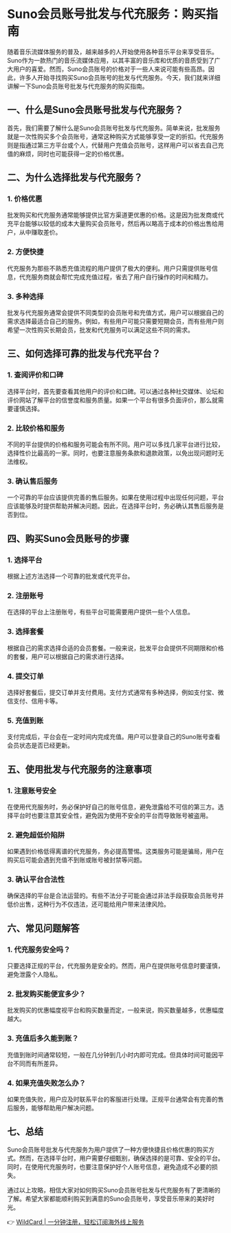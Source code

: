 # Suno会员账号批发与代充服务：购买指南

随着音乐流媒体服务的普及，越来越多的人开始使用各种音乐平台来享受音乐。Suno作为一款热门的音乐流媒体应用，以其丰富的音乐库和优质的音质受到了广大用户的喜爱。然而，Suno会员账号的价格对于一些人来说可能有些高昂。因此，许多人开始寻找购买Suno会员账号的批发与代充服务。今天，我们就来详细讲解一下Suno会员账号批发与代充服务的购买指南。

## 一、什么是Suno会员账号批发与代充服务？

首先，我们需要了解什么是Suno会员账号批发与代充服务。简单来说，批发服务就是一次性购买多个会员账号，通常这种购买方式能够享受一定的折扣。代充服务则是指通过第三方平台或个人，代替用户充值会员账号，这样用户可以省去自己充值的麻烦，同时也可能获得一定的价格优惠。

## 二、为什么选择批发与代充服务？

### 1. 价格优惠

批发购买和代充服务通常能够提供比官方渠道更优惠的价格。这是因为批发商或代充平台能够以较低的成本大量购买会员账号，然后再以略高于成本的价格出售给用户，从中赚取差价。

### 2. 方便快捷

代充服务为那些不熟悉充值流程的用户提供了极大的便利。用户只需提供账号信息，代充服务商就会帮忙完成充值过程，省去了用户自行操作的时间和精力。

### 3. 多种选择

批发与代充服务通常会提供不同类型的会员账号和充值方式，用户可以根据自己的需求选择最适合自己的服务。例如，有些用户可能只需要短期会员，而有些用户则希望一次性购买长期会员，批发和代充服务可以满足这些不同的需求。

## 三、如何选择可靠的批发与代充平台？

### 1. 查阅评价和口碑

选择平台时，首先要查看其他用户的评价和口碑。可以通过各种社交媒体、论坛和评价网站了解平台的信誉度和服务质量。如果一个平台有很多负面评价，那么就需要谨慎选择。

### 2. 比较价格和服务

不同的平台提供的价格和服务可能会有所不同。用户可以多找几家平台进行比较，选择性价比最高的一家。同时，也要注意服务条款和退款政策，以免出现问题时无法维权。

### 3. 确认售后服务

一个可靠的平台应该提供完善的售后服务。如果在使用过程中出现任何问题，平台应该能够及时提供帮助并解决问题。因此，在选择平台时，务必确认其售后服务是否到位。

## 四、购买Suno会员账号的步骤

### 1. 选择平台

根据上述方法选择一个可靠的批发或代充平台。

### 2. 注册账号

在选择的平台上注册账号，有些平台可能需要用户提供一些个人信息。

### 3. 选择套餐

根据自己的需求选择合适的会员套餐。一般来说，批发平台会提供不同期限和价格的套餐，用户可以根据自己的需求进行选择。

### 4. 提交订单

选择好套餐后，提交订单并支付费用。支付方式通常有多种选择，例如支付宝、微信支付、信用卡等。

### 5. 充值到账

支付完成后，平台会在一定时间内完成充值。用户可以登录自己的Suno账号查看会员状态是否已经更新。

## 五、使用批发与代充服务的注意事项

### 1. 注意账号安全

在使用代充服务时，务必保护好自己的账号信息，避免泄露给不可信的第三方。选择平台时也要注意其安全性，避免因为使用不安全的平台而导致账号被盗用。

### 2. 避免超低价陷阱

如果遇到价格低得离谱的代充服务，务必提高警惕。这类服务可能是骗局，用户在购买后可能会遇到充值不到账或账号被封禁等问题。

### 3. 确认平台合法性

确保选择的平台是合法运营的。有些不法分子可能会通过非法手段获取会员账号并低价出售，这种行为不仅违法，还可能给用户带来法律风险。

## 六、常见问题解答

### 1. 代充服务安全吗？

只要选择正规的平台，代充服务是安全的。然而，用户在提供账号信息时要谨慎，避免泄露个人隐私。

### 2. 批发购买能便宜多少？

批发购买的优惠幅度视平台和购买数量而定，一般来说，购买数量越多，优惠幅度越大。

### 3. 充值后多久能到账？

充值到账时间通常较短，一般在几分钟到几小时内即可完成。但具体时间可能因平台不同而有所差异。

### 4. 如果充值失败怎么办？

如果充值失败，用户应及时联系平台的客服进行处理。正规平台通常会有完善的售后服务，能够帮助用户解决问题。

## 七、总结

Suno会员账号批发与代充服务为用户提供了一种方便快捷且价格优惠的购买方式。然而，在选择平台时，用户需要仔细甄别，确保选择的是可靠、安全的平台。同时，在使用代充服务时，也要注意保护好个人账号信息，避免造成不必要的损失。

通过以上攻略，相信大家对如何购买Suno会员账号批发与代充服务有了更清晰的了解。希望大家都能顺利购买到满意的Suno会员账号，享受音乐带来的美好时光。

👉 [WildCard | 一分钟注册，轻松订阅海外线上服务](https://bbtdd.com/WildCard)